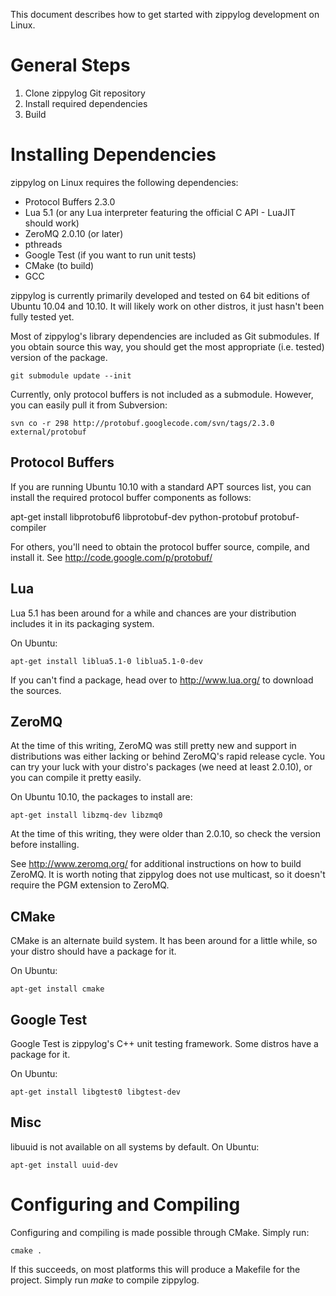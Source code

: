 This document describes how to get started with zippylog development on Linux.

# General Steps

1. Clone zippylog Git repository
2. Install required dependencies
3. Build

# Installing Dependencies

zippylog on Linux requires the following dependencies:

* Protocol Buffers 2.3.0
* Lua 5.1 (or any Lua interpreter featuring the official C API - LuaJIT should work)
* ZeroMQ 2.0.10 (or later)
* pthreads
* Google Test (if you want to run unit tests)
* CMake (to build)
* GCC

zippylog is currently primarily developed and tested on 64 bit editions of Ubuntu 10.04 and 10.10. It will likely work on other distros, it just hasn't been fully tested yet.

Most of zippylog's library dependencies are included as Git submodules. If you obtain source this way, you should get the most appropriate (i.e. tested) version of the package.

    git submodule update --init

Currently, only protocol buffers is not included as a submodule. However, you can easily pull it from Subversion:

    svn co -r 298 http://protobuf.googlecode.com/svn/tags/2.3.0 external/protobuf

## Protocol Buffers

If you are running Ubuntu 10.10 with a standard APT sources list, you can install the required protocol buffer components as follows:

  apt-get install libprotobuf6 libprotobuf-dev python-protobuf protobuf-compiler

For others, you'll need to obtain the protocol buffer source, compile, and install it. See http://code.google.com/p/protobuf/

## Lua

Lua 5.1 has been around for a while and chances are your distribution includes it in its packaging system.

On Ubuntu:

    apt-get install liblua5.1-0 liblua5.1-0-dev

If you can't find a package, head over to http://www.lua.org/ to download the sources.

## ZeroMQ

At the time of this writing, ZeroMQ was still pretty new and support in distributions was either lacking or behind ZeroMQ's rapid release cycle. You can try your luck with your distro's packages (we need at least 2.0.10), or you can compile it pretty easily.

On Ubuntu 10.10, the packages to install are:

    apt-get install libzmq-dev libzmq0

At the time of this writing, they were older than 2.0.10, so check the version before installing.

See http://www.zeromq.org/ for additional instructions on how to build ZeroMQ. It is worth noting that zippylog does not use multicast, so it doesn't require the PGM extension to ZeroMQ.

## CMake

CMake is an alternate build system. It has been around for a little while, so your distro should have a package for it.

On Ubuntu:

    apt-get install cmake

## Google Test

Google Test is zippylog's C++ unit testing framework. Some distros have a package for it.

On Ubuntu:

    apt-get install libgtest0 libgtest-dev

## Misc

libuuid is not available on all systems by default. On Ubuntu:

    apt-get install uuid-dev

# Configuring and Compiling

Configuring and compiling is made possible through CMake. Simply run:

    cmake .

If this succeeds, on most platforms this will produce a Makefile for the project. Simply run *make* to compile zippylog.


